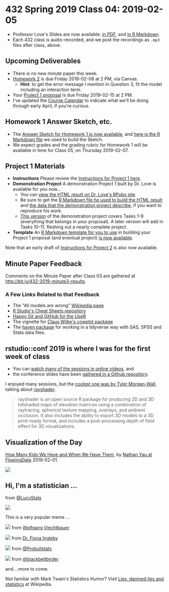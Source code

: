 # 432 Spring 2019 Class 04: 2019-02-05

- Professor Love's Slides are now available: [in PDF](https://github.com/THOMASELOVE/2019-432/blob/master/slides/class04/432_2019_slides04.pdf), and [in R Markdown](https://github.com/THOMASELOVE/2019-432/blob/master/slides/class04/432_2019_slides04.Rmd). 
- Each 432 class is audio-recorded, and we post the recordings as `.mp3` files after class, above.

## Upcoming Deliverables

- There is no new minute paper this week.
- [Homework 2](https://github.com/THOMASELOVE/2019-432/tree/master/homework/homework2) is due Friday 2019-02-08 at 2 PM, via Canvas.
    - **Hint**: to get the error message I mention in Question 3, fit the model including an interaction term.
- Your [Project 1 proposal](https://github.com/THOMASELOVE/2019-432/tree/master/projects/project1) is due Friday 2019-02-15 at 2 PM. 
- I've updated the [Course Calendar](https://github.com/THOMASELOVE/2019-432/blob/master/calendar.md) to indicate what we'll be doing through early April, if you're curious.

## Homework 1 Answer Sketch, etc.

- The [Answer Sketch for Homework 1 is now available](https://github.com/THOMASELOVE/2019-432/tree/master/homework/homework1/sketch_hw01), and [here is the R Markdown file](https://github.com/THOMASELOVE/2019-432/blob/master/homework/homework1/sketch_hw01/README.Rmd) we used to build the Sketch.
- We expect grades and the grading rubric for Homework 1 will be available in time for Class 05, on Thursday 2019-02-07.

## Project 1 Materials

- **Instructions** Please review the [Instructions for Project 1 here](https://github.com/THOMASELOVE/2019-432/tree/master/projects/project1).
- **Demonstration Project** A demonstration Project 1 built by Dr. Love is available for you now...
    - You can [view the HTML result on Dr. Love's RPubs site](http://rpubs.com/TELOVE/project1-demo1_2019-432).
    - Be sure to get the [R Markdown file he used to build the HTML result](https://github.com/THOMASELOVE/2019-432/blob/master/projects/project1-demo/432_2019_project1_demo_proposal_draft.Rmd) and [the data that the demonstration project describe](https://raw.githubusercontent.com/THOMASELOVE/2019-432/master/projects/project1-demo/cardiac.dat), if you want to reproduce his work.
    - [This version](http://rpubs.com/TELOVE/project1-demo1_2019-432) of the demonstration project covers Tasks 1-9 (everything that belongs in your proposal). A later version will add in Tasks 10-11, fleshing out a nearly complete project.
- **Template** An [R Markdown template for you to use](https://github.com/THOMASELOVE/2019-432/blob/master/projects/project1/432_2019_project1_template.Rmd) in building your Project 1 proposal (and eventual project) [is now available](https://github.com/THOMASELOVE/2019-432/blob/master/projects/project1/432_2019_project1_template.Rmd).

Note that an early draft of [Instructions for Project 2](https://github.com/THOMASELOVE/2019-432/tree/master/projects/project2) is also now available.


## Minute Paper Feedback

Comments on the Minute Paper after Class 03 are gathered at http://bit.ly/432-2019-minute3-results.

### A Few Links Related to that Feedback

- The "All models are wrong" [Wikipedia page](https://en.wikipedia.org/wiki/All_models_are_wrong)
- [R Studio's Cheat Sheets repository](https://www.rstudio.com/resources/cheatsheets/)
- [Happy Git and GitHub for the UseR](https://happygitwithr.com/)
- The vignette for [Claus Wilke's cowplot package](https://cran.r-project.org/web/packages/cowplot/vignettes/plot_grid.html)
- The [haven package](https://haven.tidyverse.org/) for working in a tidyverse way with SAS, SPSS and Stata data files.

## rstudio::conf 2019 is where I was for the first week of class

- You can [watch many of the sessions in online videos](https://resources.rstudio.com/rstudio-conf-2019), and 
- the conference slides have been [gathered in a Github repository](https://github.com/kbroman/RStudioConf2019Slides).

I enjoyed many sessions, but the [coolest one was by Tyler Morgan-Wall](https://resources.rstudio.com/rstudio-conf-2019/3d-mapping-plotting-and-printing-with-rayshader), talking about [rayshader](https://www.rayshader.com/).

> rayshader is an open source R package for producing 2D and 3D hillshaded maps of elevation matrices using a combination of raytracing, spherical texture mapping, overlays, and ambient occlusion. It also includes the ability to export 3D models to a 3D print-ready format, and includes a post-processing depth of field effect for 3D visualizations.

## Visualization of the Day

[How Many Kids We Have and When We Have Them](https://flowingdata.com/2019/02/01/how-many-kids-we-have-and-when-we-have-them/), by [Nathan Yau at FlowingData](https://flowingdata.com/2019/02/01/how-many-kids-we-have-and-when-we-have-them/) 2019-02-01.

![](https://github.com/THOMASELOVE/2019-432/blob/master/slides/class04/figures/flowing_1.PNG)


## Hi, I'm a statistician ...

from [@LucyStats](https://twitter.com/LucyStats/status/1086757516674039813)

![](https://github.com/THOMASELOVE/2019-432/blob/master/slides/class04/figures/lucy_tw.PNG)

This is a very popular meme ...

![](https://github.com/THOMASELOVE/2019-432/blob/master/slides/class04/figures/tw_2.PNG) from [Wolfgang Viechtbauer](https://twitter.com/wviechtb/status/1087609744511127552)

![](https://github.com/THOMASELOVE/2019-432/blob/master/slides/class04/figures/tw_3.PNG) from [Dr. Fiona Ingleby](https://twitter.com/FionaIngleby/status/1086963430383407104)

![](https://github.com/THOMASELOVE/2019-432/blob/master/slides/class04/figures/tw_5.PNG) from [@Probullstats](https://twitter.com/Probullstats/status/1087779058350473216)

![](https://github.com/THOMASELOVE/2019-432/blob/master/slides/class04/figures/tw_4.PNG) from [@blackbeltbirder](https://twitter.com/blackbeltbirder/status/1087063328499945472)

and... more to come.

Not familiar with Mark Twain's Statistics Humor? Visit [Lies, damned lies and statistics](https://en.wikipedia.org/wiki/Lies,_damned_lies,_and_statistics) at Wikipedia.
